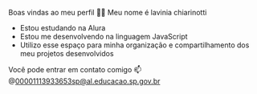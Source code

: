 Boas vindas ao meu perfil 💙💙
Meu nome é lavinia chiarinotti

- Estou estudando na Alura
- Estou me desenvolvendo na linguagem JavaScript
- Utilizo esse espaço para minha organização e compartilhamento dos meu projetos desenvolvidos   
 
 Você pode entrar em contato comigo 📫
 @00001113933653sp@al.educacao.sp.gov.br
